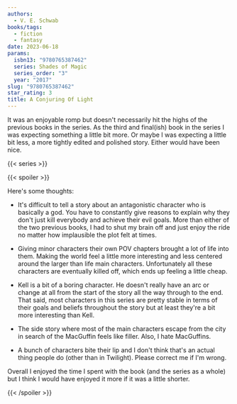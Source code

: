 ```yaml
---
authors:
  - V. E. Schwab
books/tags:
  - fiction
  - fantasy
date: 2023-06-18
params:
  isbn13: "9780765387462"
  series: Shades of Magic
  series_order: "3"
  year: "2017"
slug: "9780765387462"
star_rating: 3
title: A Conjuring Of Light
---
```


It was an enjoyable romp but doesn't necessarily hit the highs of the previous books in the series. As the third and final(ish) book in the series I was expecting something a little bit more. Or maybe I was expecting a little bit less, a more tightly edited and polished story. Either would have been nice.

<!--more-->

{{< series >}}

{{< spoiler >}}

Here's some thoughts:

- It's difficult to tell a story about an antagonistic character who is basically a god. You have to constantly give reasons to explain why they don't just kill everybody and achieve their evil goals. More than either of the two previous books, I had to shut my brain off and just enjoy the ride no matter how implausible the plot felt at times.

- Giving minor characters their own POV chapters brought a lot of life into them. Making the world feel a little more interesting and less centered around the larger than life main characters. Unfortunately all these characters are eventually killed off, which ends up feeling a little cheap.

- Kell is a bit of a boring character. He doesn't really have an arc or change at all from the start of the story all the way through to the end. That said, most characters in this series are pretty stable in terms of their goals and beliefs throughout the story but at least they're a bit more interesting than Kell.

- The side story where most of the main characters escape from the city in search of the MacGuffin feels like filler. Also, I hate MacGuffins.

- A bunch of characters bite their lip and I don't think that's an actual thing people do (other than in Twilight). Please correct me if I'm wrong.

Overall I enjoyed the time I spent with the book (and the series as a whole) but I think I would have enjoyed it more if it was a little shorter.

{{< /spoiler >}}
